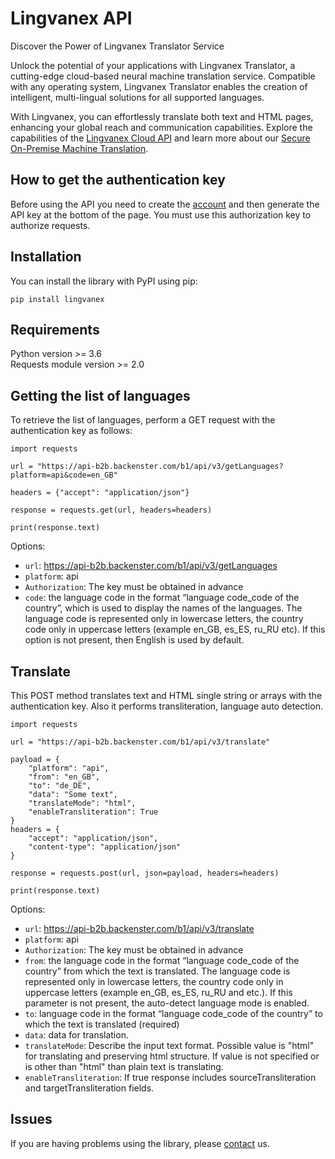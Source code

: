 # Lingvanex API

Discover the Power of Lingvanex Translator Service

Unlock the potential of your applications with Lingvanex Translator, a cutting-edge cloud-based neural machine translation service. Compatible with any operating system, Lingvanex Translator enables the creation of intelligent, multi-lingual solutions for all supported languages.

With Lingvanex, you can effortlessly translate both text and HTML pages, enhancing your global reach and communication capabilities. Explore the capabilities of the [Lingvanex Cloud API](https://lingvanex.com/translationapi/) and learn more about our [Secure On-Premise Machine Translation](https://lingvanex.com/).

## How to get the authentication key

Before using the API you need to create the [account](https://lingvanex.com/account/)
and then generate the API key at the bottom of the page. You must use this authorization key to authorize requests.

## Installation

You can install the library with PyPI using pip:

	pip install lingvanex

## Requirements

Python version >= 3.6  
Requests module version >= 2.0 

## Getting the list of languages

To retrieve the list of languages, perform a GET request with the authentication key as follows:

	import requests

	url = "https://api-b2b.backenster.com/b1/api/v3/getLanguages?platform=api&code=en_GB"

	headers = {"accept": "application/json"}

	response = requests.get(url, headers=headers)

	print(response.text)

Options:
* `url`: https://api-b2b.backenster.com/b1/api/v3/getLanguages
* `platform`: api 
* `Authorization`: The key must be obtained in advance
* `code`: the language code in the format “language code_code of the country”, which is used to display the names of the languages. The language code is represented only in lowercase letters, the country code only in uppercase letters (example en_GB, es_ES, ru_RU etc). If this option is not present, then English is used by default.

## Translate

This POST method translates text and HTML single string or arrays with the authentication key. Also it performs transliteration, language auto detection. 

	import requests

    url = "https://api-b2b.backenster.com/b1/api/v3/translate"

    payload = {
        "platform": "api",
        "from": "en_GB",
        "to": "de_DE",
        "data": "Some text",
        "translateMode": "html",
        "enableTransliteration": True
    }
    headers = {
        "accept": "application/json",
        "content-type": "application/json"
    }

    response = requests.post(url, json=payload, headers=headers)

    print(response.text)

Options:
* `url`: https://api-b2b.backenster.com/b1/api/v3/translate
* `platform`: api 
* `Authorization`: The key must be obtained in advance
* `from`: the language code in the format “language code_code of the country” from which the text is translated. The language code is represented only in lowercase letters, the country code only in uppercase letters (example en_GB, es_ES, ru_RU and etc.). If this parameter is not present, the auto-detect language mode is enabled.
* `to`: language code in the format “language code_code of the country” to which the text is translated (required)
* `data`: data for translation.
* `translateMode`: Describe the input text format. Possible value is "html" for translating and preserving html structure. If value is not specified or is other than "html" than plain text is translating.
* `enableTransliteration`: If true response includes sourceTransliteration and targetTransliteration fields.

## Issues

If you are having problems using the library, please [contact](https://lingvanex.com/contact-us/) us.